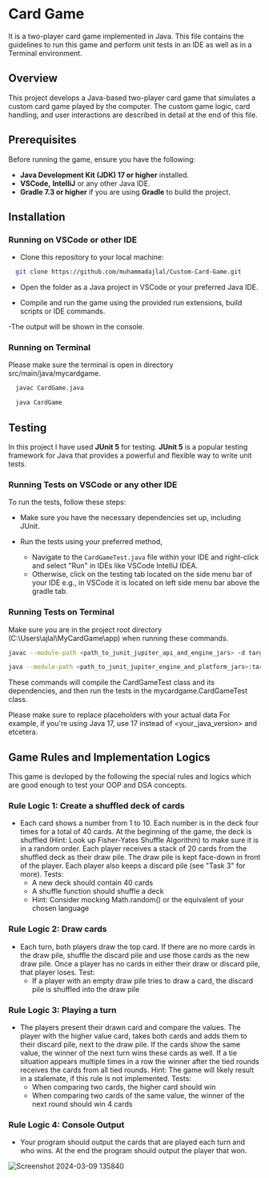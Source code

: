 # Card Game

It is a two-player card game implemented in Java. This file contains the guidelines to run this game and perform unit tests in an IDE as well as in a Terminal environment.  

## Overview

This project develops a Java-based two-player card game that simulates a custom card game played by the computer. The custom game logic, card handling, and user interactions are described in detail at the end of this file. 

## Prerequisites

Before running the game, ensure you have the following:

- **Java Development Kit (JDK) 17 or higher** installed.
- **VSCode,** **IntelliJ** or any other Java IDE.
- **Gradle 7.3 or higher** if you are using **Gradle** to build the project.

## Installation

### Running on VSCode or other IDE

- Clone this repository to your local machine:
```bash
  git clone https://github.com/muhammadajlal/Custom-Card-Game.git
```

- Open the folder as a Java project in VSCode or your preferred Java IDE.

- Compile and run the game using the provided run extensions, build scripts or IDE commands.

-The output will be shown in the console.


### Running on Terminal
Please make sure the terminal is open in directory src/main/java/mycardgame.
```bash
  javac CardGame.java
```
```bash
  java CardGame
```
## Testing

In this project I have used **JUnit 5** for testing. **JUnit 5** is a popular testing framework for Java that provides a powerful and flexible way to write unit tests.

### Running Tests on VSCode or any other IDE

To run the tests, follow these steps:

- Make sure you have the necessary dependencies set up, including JUnit.

- Run the tests using your preferred method, 

  - Navigate to the `CardGameTest.java` file within your IDE and right-click and select "Run" in IDEs like VSCode IntelliJ IDEA.
  - Otherwise, click on the testing tab located on the side menu bar of your IDE e.g., in VSCode it is located on left side menu bar above the gradle tab. 
  

### Running Tests on Terminal

Make sure you are in the project root directory (C:\Users\ajlal\MyCardGame\app) when running these commands.
```bash
javac --module-path <path_to_junit_jupiter_api_and_engine_jars> -d target/test-classes --module-source-path src/test/java -m mycardgame/mycardgame.CardGameTest <your_java_version>
```
```bash
java --module-path <path_to_junit_jupiter_engine_and_platform_jars>:target/test-classes --module mycardgame/mycardgame.CardGameTest
```
These commands will compile the CardGameTest class and its dependencies, and then run the tests in the mycardgame.CardGameTest class.

Please make sure to replace placeholders with your actual data For example, if you're using Java 17, use 17 instead of <your_java_version> and etcetera.

## Game Rules and Implementation Logics 
This game is devloped by the following the special rules and logics which are good enough to test your OOP and DSA concepts. 
### Rule Logic 1: Create a shuffled deck of cards
- Each card shows a number from 1 to 10. Each number is in the deck four times for a total of 40 cards. At the beginning of the game, the deck is shuffled (Hint: Look up Fisher-Yates Shuffle Algorithm) to make sure it is in a random order. Each player receives a stack of 20 cards from the shuffled deck as their draw pile. The draw pile is kept face-down in front of the player. Each player also keeps a discard pile (see "Task 3" for more). Tests: 
  - A new deck should contain 40 cards
  - A shuffle function should shuffle a deck 
  - Hint: Consider mocking Math.random() or the equivalent of your chosen language

### Rule Logic 2: Draw cards
- Each turn, both players draw the top card. If there are no more cards in the draw pile, shuffle the discard pile and use those cards as the new draw pile. Once a player has no cards in either their draw or discard pile, that player loses. Test: 
  - If a player with an empty draw pile tries to draw a card, the discard pile is shuffled into the draw pile

### Rule Logic 3: Playing a turn
- The players present their drawn card and compare the values. The player with the higher value card, takes both cards and adds them to their discard pile, next to the draw pile. If the cards show the same value, the winner of the next turn wins these cards as well. If a tie situation appears multiple times in a row the winner after the tied rounds receives the cards from all tied rounds. Hint: The game will likely result in a stalemate, if this rule is not implemented. Tests:
  - When comparing two cards, the higher card should win
  - When comparing two cards of the same value, the winner of the next round should win 4 cards

### Rule Logic 4: Console Output
- Your program should output the cards that are played each turn and who wins. At the end the program should output the player that won.

![Screenshot 2024-03-09 135840](https://github.com/muhammadajlal/Custom-Card-Game/assets/144449514/39e6f268-3b59-426c-b791-c2a4f02c3120)

